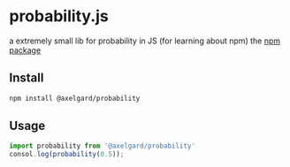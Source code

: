 # probability.js

a extremely small lib for probability in JS (for learning about npm)
the [npm package](https://www.npmjs.com/package/@axelgard/probability) 

## Install 

```bash
npm install @axelgard/probability
```

## Usage

```javascript
import probability from '@axelgard/probability'
consol.log(probability(0.5));
```
